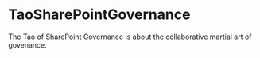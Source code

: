 # TaoSharePointGovernance
The Tao of SharePoint Governance is about the collaborative martial art of govenance.
